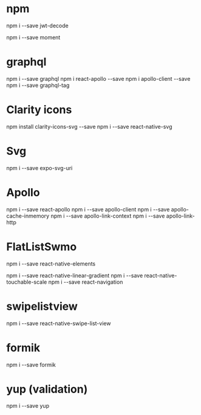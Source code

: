 # npm
npm i --save jwt-decode

npm i --save moment

# graphql
npm i --save graphql
npm i react-apollo --save
npm i apollo-client --save
npm i --save graphql-tag

# Clarity icons
npm install clarity-icons-svg --save
npm i --save react-native-svg

# Svg
npm i --save expo-svg-uri

# Apollo
npm i --save react-apollo
npm i --save apollo-client
npm i --save apollo-cache-inmemory
npm i --save apollo-link-context
npm i --save apollo-link-http

# FlatListSwmo
npm i --save react-native-elements

npm i --save react-native-linear-gradient
npm i --save react-native-touchable-scale
npm i --save react-navigation

# swipelistview
npm i --save react-native-swipe-list-view


# formik
npm i --save formik

# yup (validation)
npm i --save yup